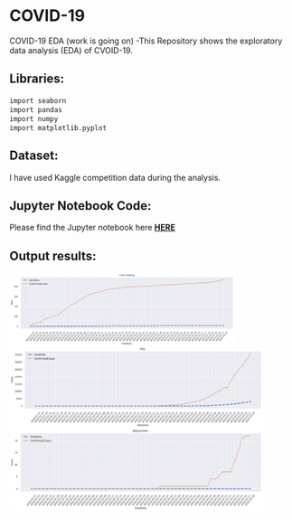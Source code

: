 # COVID-19
COVID-19 EDA 
(work is going on)
-This Repository shows the exploratory data analysis (EDA) of CVOID-19. 
## Libraries: 
```
import seaborn 
import pandas 
import numpy
import matplotlib.pyplot 

```
## Dataset:
I have used Kaggle competition data during the analysis.

## Jupyter Notebook Code:
Please find the Jupyter notebook here [**HERE**](https://nbviewer.jupyter.org/github/Sumit-ai/COVID-19/blob/master/eda-covid19-global-forecasting.ipynb)

## Output results: 

<img align="center" src="12.png"  width="400" /> 
<img align="center" src="13.png"  width="450" /> 
<img align="center" src="ip.png"  width="450" /> 
